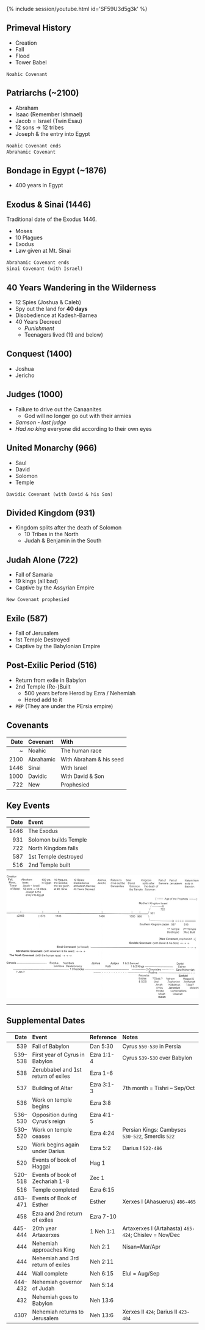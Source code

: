 
{% include session/youtube.html id='SF59U3d5g3k' %}

## Primeval History

- Creation
- Fall
- Flood
- Tower Babel

```
Noahic Covenant
```

## Patriarchs (~2100)

- Abraham
- Isaac (Remember Ishmael)
- Jacob = Israel (Twin Esau)
- 12 sons → 12 tribes
- Joseph & the entry into Egypt

```
Noahic Covenant ends
Abrahamic Covenant
```

## Bondage in Egypt (~1876)

- 400 years in Egypt

## Exodus & Sinai (1446)

Traditional date of the Exodus 1446.

- Moses
- 10 Plagues
- Exodus
- Law given at Mt. Sinai

```
Abrahamic Covenant ends
Sinai Covenant (with Israel)
```

## 40 Years Wandering in the Wilderness

- 12 Spies (Joshua & Caleb)
- Spy out the land for **40 days**
- Disobedience at Kadesh-Barnea
- 40 Years Decreed
  - _Punishment_
  - Teenagers lived (19 and below)

## Conquest (1400)

- Joshua
- Jericho

## Judges (1000)

- Failure to drive out the Canaanites
  - God will no longer go out with their armies
- _Samson - last judge_
- _Had no king_ everyone did according to their own eyes

## United Monarchy (966)

- Saul
- David
- Solomon
- Temple

```
Davidic Covenant (with David & his Son)
```

## Divided Kingdom (931)

- Kingdom splits after the death of Solomon
  - 10 Tribes in the North
  - Judah & Benjamin in the South

## Judah Alone (722)

- Fall of Samaria
- 19 kings (all bad)
- Captive by the Assyrian Empire

```
New Covenant prophesied
```

## Exile (587)

- Fall of Jerusalem
- 1st Temple Destroyed
- Captive by the Babylonian Empire

## Post-Exilic Period (516)

- Return from exile in Babylon
- 2nd Temple (Re-)Built
  - 500 years before Herod by Ezra / Nehemiah
  - Herod add to it
- `PEP` (They are under the PErsia empire)

## Covenants

Date | Covenant | With
---: | :--- | :---
~ | Noahic | The human race
2100 | Abrahamic | With Abraham & his seed
1446 | Sinai | With Israel
1000 | Davidic | With David & Son
722 | New | Prophesied

## Key Events

Date | Event
---: | :---
1446 | The Exodus
931 | Solomon builds Temple
722 | North Kingdom falls
587 | 1st Temple destroyed
516 | 2nd Temple built

![Timeline of the Old Testament]

---
## Supplemental Dates

Date | Event | Reference | Notes
---: | :--- | :--- | :---
539 | Fall of Babylon | Dan 5:30 | Cyrus `550-530` in Persia
539–538 | First year of Cyrus in Babylon | Ezra 1:1-4 | Cyrus `539-530` over Babylon
538 | Zerubbabel and 1st return of exiles | Ezra 1-6 |
537 | Building of Altar | Ezra 3:1-3 | 7th month = Tishri – Sep/Oct
536 | Work on temple begins | Ezra 3:8
536–530 | Opposition during Cyrus’s reign | Ezra 4:1-5
530–520 | Work on temple ceases | Ezra 4:24 | Persian Kings: Cambyses `530-522`, Smerdis `522`
520 | Work begins again under Darius | Ezra 5:2 | Darius I  `522-486`
520 | Events of book of Haggai | Hag 1
520–518 | Events of book of Zechariah 1-8 | Zec 1
516 | Temple completed | Ezra 6:15
483–471 | Events of Book of Esther | Esther | Xerxes I (Ahasuerus) `486-465`
458 | Ezra and 2nd return of exiles | Ezra 7-10
445-444 | 20th year Artaxerxes | 1 Neh 1:1 | Artaxerxes I (Artahasta) `465-424`; Chislev = Nov/Dec
444 | Nehemiah approaches King | Neh 2:1 | Nisan=Mar/Apr
444 | Nehemiah and 3rd return of exiles | Neh 2:11
444 | Wall complete | Neh 6:15 | Elul = Aug/Sep
444–432 | Nehemiah governor of Judah | Neh 5:14
432 | Nehemiah goes to Babylon | Neh 13:6
430? | Nehemiah returns to Jerusalem | Neh 13:6 | Xerxes II  `424`; Darius II `423-404`

[Timeline of the Old Testament]: /assets/diagram/Picture1.jpg
